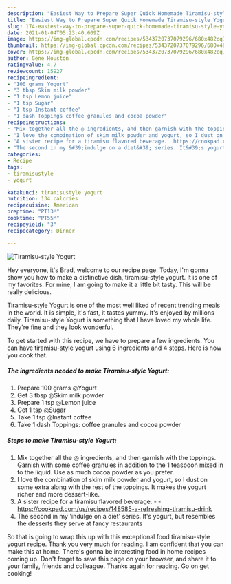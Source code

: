 ```yaml
---
description: "Easiest Way to Prepare Super Quick Homemade Tiramisu-style Yogurt"
title: "Easiest Way to Prepare Super Quick Homemade Tiramisu-style Yogurt"
slug: 174-easiest-way-to-prepare-super-quick-homemade-tiramisu-style-yogurt
date: 2021-01-04T05:23:40.609Z
image: https://img-global.cpcdn.com/recipes/5343720737079296/680x482cq70/tiramisu-style-yogurt-recipe-main-photo.jpg
thumbnail: https://img-global.cpcdn.com/recipes/5343720737079296/680x482cq70/tiramisu-style-yogurt-recipe-main-photo.jpg
cover: https://img-global.cpcdn.com/recipes/5343720737079296/680x482cq70/tiramisu-style-yogurt-recipe-main-photo.jpg
author: Gene Houston
ratingvalue: 4.7
reviewcount: 15927
recipeingredient:
- "100 grams Yogurt"
- "3 tbsp Skim milk powder"
- "1 tsp Lemon juice"
- "1 tsp Sugar"
- "1 tsp Instant coffee"
- "1 dash Toppings coffee granules and cocoa powder"
recipeinstructions:
- "Mix together all the ◎ ingredients, and then garnish with the toppings. Garnish with some coffee granules in addition to the 1 teaspoon mixed in to the liquid. Use as much cocoa powder as you prefer."
- "I love the combination of skim milk powder and yogurt, so I dust on some extra along with the rest of the toppings. It makes the yogurt richer and more dessert-like."
- "A sister recipe for a tiramisu flavored beverage.  https://cookpad.com/us/recipes/148585-a-refreshing-tiramisu-drink"
- "The second in my &#39;indulge on a diet&#39; series. It&#39;s yogurt, but resembles the desserts they serve at fancy restaurants"
categories:
- Recipe
tags:
- tiramisustyle
- yogurt

katakunci: tiramisustyle yogurt 
nutrition: 134 calories
recipecuisine: American
preptime: "PT13M"
cooktime: "PT55M"
recipeyield: "3"
recipecategory: Dinner

---
```



![Tiramisu-style Yogurt](https://img-global.cpcdn.com/recipes/5343720737079296/680x482cq70/tiramisu-style-yogurt-recipe-main-photo.jpg)

Hey everyone, it's Brad, welcome to our recipe page. Today, I'm gonna show you how to make a distinctive dish, tiramisu-style yogurt. It is one of my favorites. For mine, I am going to make it a little bit tasty. This will be really delicious.

Tiramisu-style Yogurt is one of the most well liked of recent trending meals in the world. It is simple, it's fast, it tastes yummy. It's enjoyed by millions daily. Tiramisu-style Yogurt is something that I have loved my whole life. They're fine and they look wonderful.




To get started with this recipe, we have to prepare a few ingredients. You can have tiramisu-style yogurt using 6 ingredients and 4 steps. Here is how you cook that.

<!--inarticleads1-->

##### The ingredients needed to make Tiramisu-style Yogurt:

1. Prepare 100 grams ◎Yogurt
1. Get 3 tbsp ◎Skim milk powder
1. Prepare 1 tsp ◎Lemon juice
1. Get 1 tsp ◎Sugar
1. Take 1 tsp ◎Instant coffee
1. Take 1 dash Toppings: coffee granules and cocoa powder




<!--inarticleads2-->

##### Steps to make Tiramisu-style Yogurt:

1. Mix together all the ◎ ingredients, and then garnish with the toppings. Garnish with some coffee granules in addition to the 1 teaspoon mixed in to the liquid. Use as much cocoa powder as you prefer.
1. I love the combination of skim milk powder and yogurt, so I dust on some extra along with the rest of the toppings. It makes the yogurt richer and more dessert-like.
1. A sister recipe for a tiramisu flavored beverage. -  - https://cookpad.com/us/recipes/148585-a-refreshing-tiramisu-drink
1. The second in my &#39;indulge on a diet&#39; series. It&#39;s yogurt, but resembles the desserts they serve at fancy restaurants




So that is going to wrap this up with this exceptional food tiramisu-style yogurt recipe. Thank you very much for reading. I am confident that you can make this at home. There's gonna be interesting food in home recipes coming up. Don't forget to save this page on your browser, and share it to your family, friends and colleague. Thanks again for reading. Go on get cooking!

